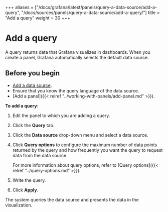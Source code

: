 +++
aliases = ["/docs/grafana/latest/panels/query-a-data-source/add-a-query", "/docs/sources/panels/query-a-data-source/add-a-query/"]
title = "Add a query"
weight = 30
+++

# Add a query

A query returns data that Grafana visualizes in dashboards. When you create a panel, Grafana automatically selects the default data source.

## Before you begin

- [Add a data source](../../../datasources/add-a-data-source).
- Ensure that you know the query language of the data source.
- [Add a panel]({{< relref "../working-with-panels/add-panel.md" >}}).

**To add a query**:

1. Edit the panel to which you are adding a query.
1. Click the **Query** tab.
1. Click the **Data source** drop-down menu and select a data source.
1. Click **Query options** to configure the maximum number of data points returned by the query and how frequently you want the query to request data from the data source.

   For more information about query options, refer to [Query options]({{< relref "../query-options.md" >}}).

1. Write the query.
1. Click **Apply**.

The system queries the data source and presents the data in the visualization.
